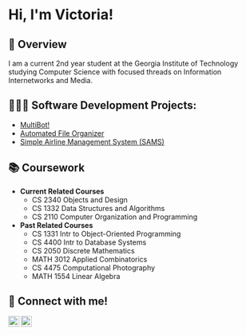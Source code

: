 <h1>Hi, I'm Victoria! <br/></h1>

<h2>👾 Overview</h2>

I am a current 2nd year student at the Georgia Institute of Technology studying Computer Science with focused threads on Information Internetworks and Media.

<h2>👩🏻‍💻 Software Development Projects:</h2>

- [MultiBot!](https://github.com/victoria4318/MultiBot)
- [Automated File Organizer](https://github.com/victoria4318/Automated-File-Organizer)
- [Simple Airline Management System (SAMS)](https://github.com/victoria4318/Simple-Airline-Management-System-SAMS-)
 
<h2>📚 Coursework</h2>

- <b> Current Related Courses </b>
  - CS 2340 Objects and Design
  - CS 1332 Data Structures and Algorithms
  - CS 2110 Computer Organization and Programming
- <b> Past Related Courses </b>
  - CS 1331 Intr to Object-Oriented Programming
  - CS 4400 Intr to Database Systems
  - CS 2050 Discrete Mathematics
  - MATH 3012 Applied Combinatorics
  - CS 4475 Computational Photography
  - MATH 1554 Linear Algebra 

<h2> 📱 Connect with me!</h2>

[<img align="left" alt="victoria4318 | Email" width="22px" src="https://simpleicons.org/icons/gmail.svg" />][email]
[<img align="left" alt="JoshMadakor | LinkedIn" width="22px" src="https://cdn.jsdelivr.net/npm/simple-icons@v3/icons/linkedin.svg" />][linkedin]

[email]: mailto:victoria4318@gmail.com/
[linkedin]: https://linkedin.com/in/victoria4318
